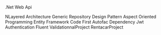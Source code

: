 .Net Web Api

NLayered Architecture
Generic Repository Design Pattern
Aspect Oriented Programming
Entity Framework Code First
Autofac Dependency
Jwt Authentication
Fluent ValidationnalProject
RentacarProject
